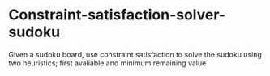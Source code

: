 # Constraint-satisfaction-solver-sudoku
Given a sudoku board, use constraint satisfaction to solve the sudoku using two heuristics; first avaliable and minimum remaining value
